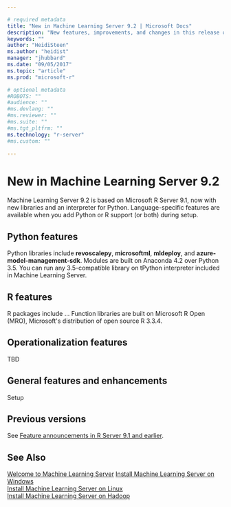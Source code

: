 ```yaml
---

# required metadata
title: "New in Machine Learning Server 9.2 | Microsoft Docs"
description: "New features, improvements, and changes in this release of Machine Learning Server."
keywords: ""
author: "HeidiSteen"
ms.author: "heidist"
manager: "jhubbard"
ms.date: "09/05/2017"
ms.topic: "article"
ms.prod: "microsoft-r"

# optional metadata
#ROBOTS: ""
#audience: ""
#ms.devlang: ""
#ms.reviewer: ""
#ms.suite: ""
#ms.tgt_pltfrm: ""
ms.technology: "r-server"
#ms.custom: ""

---
```


# New in Machine Learning Server 9.2

Machine Learning Server 9.2 is based on Microsoft R Server 9.1, now with new libraries and an interpreter for Python. Language-specific features are available when you add Python or R support (or both) during setup.

## Python features

Python libraries include **revoscalepy**, **microsoftml**, **mldeploy**, and **azure-model-management-sdk**. Modules are built on Anaconda 4.2 over Python 3.5. You can run any 3.5-compatible library on tPython interpreter included in Machine Learning Server.

## R features

R packages include ... Function libraries are built on Microsoft R Open (MRO), Microsoft's distribution of open source R 3.3.4.

## Operationalization features

TBD

## General features and enhancements

Setup 

## Previous versions

See [Feature announcements in R Server 9.1 and earlier](whats-new-in-r-server.md).

## See Also

 [Welcome to Machine Learning Server](what-is-machine-learning-server.md) 
 [Install Machine Learning Server on Windows](install/r-server-install-windows.md)  
 [Install Machine Learning Server on Linux](install/r-server-install-linux-server.md)  
 [Install Machine Learning Server on Hadoop](install/r-server-install-hadoop.md)